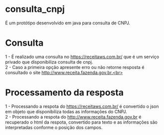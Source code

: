 # consulta_cnpj
É um protótipo desenvolvido em java para consulta de CNPJ.<br>

# Consulta
1 - É realizado uma consulta no https://receitaws.com.br/ que é um serviço privado que disponibiliza consulta de cnpj.<br>
2 - Caso a primeira opção apresente erro ou não retorne resposta é consultado o site http://www.receita.fazenda.gov.br.<br>

# Processamento da resposta
1 - Processando a respota do https://receitaws.com.br/ é convertido o json em objeto que disponibiliza todas as informações do CNPJ.<br>
2 - Processando a respota do http://www.receita.fazenda.gov.br é recuperado o html da respota, convertido para texto e as informações
são interpretadas conforme o posição dos campos.<br>

